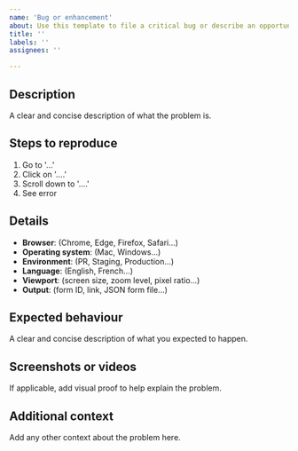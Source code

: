 ```yaml
---
name: 'Bug or enhancement'
about: Use this template to file a critical bug or describe an opportunity for enhancement
title: ''
labels: ''
assignees: ''

---
```


## Description
A clear and concise description of what the problem is.

## Steps to reproduce
1. Go to '...'
2. Click on '....'
3. Scroll down to '....'
4. See error

## Details
- **Browser**: (Chrome, Edge, Firefox, Safari...)
- **Operating system**: (Mac, Windows...)
- **Environment**: (PR, Staging, Production...)
- **Language**: (English, French...)
- **Viewport**: (screen size, zoom level, pixel ratio...)
- **Output**: (form ID, link, JSON form file...)

## Expected behaviour
A clear and concise description of what you expected to happen.

## Screenshots or videos
If applicable, add visual proof to help explain the problem.

## Additional context
Add any other context about the problem here. 
